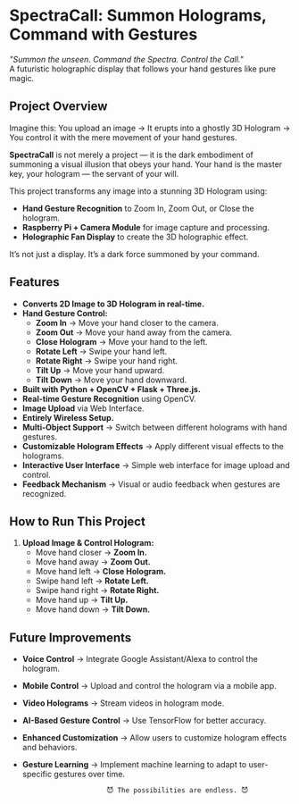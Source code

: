 # SpectraCall: Summon Holograms, Command with Gestures

*"Summon the unseen. Command the Spectra. Control the Call."*  
A futuristic holographic display that follows your hand gestures like pure magic.

## Project Overview

Imagine this: You upload an image → It erupts into a ghostly 3D Hologram → You control it with the mere movement of your hand gestures.

**SpectraCall** is not merely a project — it is the dark embodiment of summoning a visual illusion that obeys your hand. Your hand is the master key, your hologram — the servant of your will.

This project transforms any image into a stunning 3D Hologram using:

- **Hand Gesture Recognition** to Zoom In, Zoom Out, or Close the hologram.
- **Raspberry Pi + Camera Module** for image capture and processing.
- **Holographic Fan Display** to create the 3D holographic effect.

It’s not just a display. It’s a dark force summoned by your command.

## Features

- **Converts 2D Image to 3D Hologram in real-time.**
- **Hand Gesture Control:**
  - **Zoom In** → Move your hand closer to the camera.
  - **Zoom Out** → Move your hand away from the camera.
  - **Close Hologram** → Move your hand to the left.
  - **Rotate Left** → Swipe your hand left.
  - **Rotate Right** → Swipe your hand right.
  - **Tilt Up** → Move your hand upward.
  - **Tilt Down** → Move your hand downward.
- **Built with Python + OpenCV + Flask + Three.js.**
- **Real-time Gesture Recognition** using OpenCV.
- **Image Upload** via Web Interface.
- **Entirely Wireless Setup.**
- **Multi-Object Support** → Switch between different holograms with hand gestures.
- **Customizable Hologram Effects** → Apply different visual effects to the holograms.
- **Interactive User Interface** → Simple web interface for image upload and control.
- **Feedback Mechanism** → Visual or audio feedback when gestures are recognized.

## How to Run This Project

1. **Upload Image & Control Hologram:**
   - Move hand closer → **Zoom In.**
   - Move hand away → **Zoom Out.**
   - Move hand left → **Close Hologram.**
   - Swipe hand left → **Rotate Left.**
   - Swipe hand right → **Rotate Right.**
   - Move hand up → **Tilt Up.**
   - Move hand down → **Tilt Down.**

## Future Improvements

- **Voice Control** → Integrate Google Assistant/Alexa to control the hologram.
- **Mobile Control** → Upload and control the hologram via a mobile app.
- **Video Holograms** → Stream videos in hologram mode.
- **AI-Based Gesture Control** → Use TensorFlow for better accuracy.
- **Enhanced Customization** → Allow users to customize hologram effects and behaviors.
- **Gesture Learning** → Implement machine learning to adapt to user-specific gestures over time.

                           😈 The possibilities are endless. 😈

